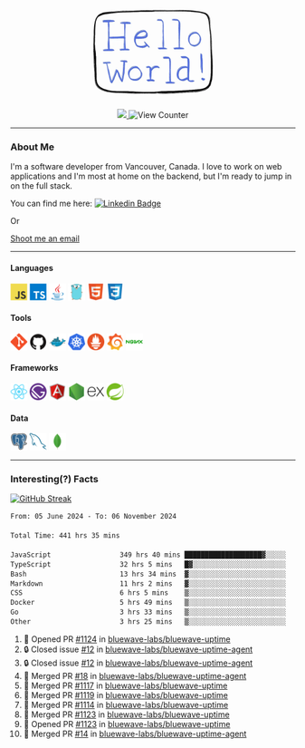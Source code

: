 <div align="center">
    <img src="./img/hello_world.webp" height="200px" width="">
    <div>
        <a href="https://www.linkedin.com/in/ajhollid">
            <img src="https://img.shields.io/badge/LinkedIn-blue"/>
        </a>
        <img src="https://komarev.com/ghpvc/?username=ajhollid&color=yellow" alt="View Counter">
    </div>
</div>

---

### About Me

I'm a software developer from Vancouver, Canada. I love to work on web applications and I'm most at home on the backend, but I'm ready to jump in on the full stack.

You can find me here: [![Linkedin Badge](https://img.shields.io/badge/-ajhollid-blue?style=flat&logo=Linkedin&logoColor=white)](https://www.linkedin.com/in/ajhollid)

Or

[Shoot me an email](mailto:ajhollid@gmail.com)

---

#### Languages

<div>
    <img src="./img/devicons/javascript-original.svg" width=30 height=30 alt="JavaScript">
    <img src="/img/devicons/typescript-original.svg" width=30 height=30 alt="TypeScript">
    <img src="./img/devicons/java-original.svg" width=30 height=30 alt="Java">
    <img src="./img/devicons/go-original.svg" width=30 height=30 alt="Golang">
    <img src="./img/devicons/html5-original.svg" width=30 height=30 alt="HTML 5">
    <img src="./img/devicons/css3-original.svg" width=30 height=30 alt="CSS 3">
</div>

#### Tools

<div>
    <img src="./img/devicons/git-original.svg" width=30 height=30 alt="Git">
    <img src="./img/devicons/github-original.svg" width=30 height=30 alt="Github">
    <img src="./img/devicons/docker-original.svg" width=30 
    height=30 alt="Docker">
    <img src="./img/devicons/kubernetes-original.svg" width=30 height=30 alt="K8">
    <img src="./img/devicons/prometheus-original.svg" width=30 height=30 alt="Prometheus">
    <img src="./img/devicons/grafana-original.svg" width=30 height=30 alt="Grafana">
    <img src="./img/devicons/nginx-original.svg" width=30 height=30 alt="Nginx">
</div>

#### Frameworks

<div>
    <img src="./img/devicons/react-original.svg" width=30 height=30 alt="React">
    <img src="./img/devicons/gatsby-original.svg" width=30 height=30 alt="Gatsby">
    <img src="./img/devicons/angularjs-original.svg" width=30 height=30 alt="AngularJS">
    <img src="./img/devicons/nodejs-original.svg" width=30 height=30 alt="NodeJS">
    <img src="./img/devicons/express-original.svg" width=30 height=30 alt="Express">
    <img src="./img/devicons/spring-original.svg" width=30 height=30 alt="Spring">
</div>

#### Data

<div>
    <img src="./img/devicons/postgresql-original.svg" width=30 height=30 alt="Postgresql">
    <img src="./img/devicons/mysql-original.svg" width=30 height=30 alt="Mysql">
    <img src="./img/devicons/mongodb-original.svg" width=30 height=30 alt="MongoDB">
</div>

---

### Interesting(?) Facts

[![GitHub Streak](http://github-readme-streak-stats.herokuapp.com?user=ajhollid)](https://git.io/streak-stats)

 <!--START_SECTION:waka-->

```txt
From: 05 June 2024 - To: 06 November 2024

Total Time: 441 hrs 35 mins

JavaScript                 349 hrs 40 mins ███████████████████▓░░░░░   78.58 %
TypeScript                 32 hrs 5 mins   █▓░░░░░░░░░░░░░░░░░░░░░░░   07.21 %
Bash                       13 hrs 34 mins  ▓░░░░░░░░░░░░░░░░░░░░░░░░   03.05 %
Markdown                   11 hrs 2 mins   ▓░░░░░░░░░░░░░░░░░░░░░░░░   02.48 %
CSS                        6 hrs 5 mins    ▒░░░░░░░░░░░░░░░░░░░░░░░░   01.37 %
Docker                     5 hrs 49 mins   ▒░░░░░░░░░░░░░░░░░░░░░░░░   01.31 %
Go                         3 hrs 33 mins   ▒░░░░░░░░░░░░░░░░░░░░░░░░   00.80 %
Other                      3 hrs 25 mins   ▒░░░░░░░░░░░░░░░░░░░░░░░░   00.77 %
```

<!--END_SECTION:waka-->


<!--START_SECTION:activity-->
1. 💪 Opened PR [#1124](https://github.com/bluewave-labs/bluewave-uptime/pull/1124) in [bluewave-labs/bluewave-uptime](https://github.com/bluewave-labs/bluewave-uptime)
2. 🔒 Closed issue [#12](https://github.com/bluewave-labs/bluewave-uptime-agent/issues/12) in [bluewave-labs/bluewave-uptime-agent](https://github.com/bluewave-labs/bluewave-uptime-agent)
3. 🔒 Closed issue [#12](https://github.com/bluewave-labs/bluewave-uptime-agent/issues/12) in [bluewave-labs/bluewave-uptime-agent](https://github.com/bluewave-labs/bluewave-uptime-agent)
4. 🎉 Merged PR [#18](https://github.com/bluewave-labs/bluewave-uptime-agent/pull/18) in [bluewave-labs/bluewave-uptime-agent](https://github.com/bluewave-labs/bluewave-uptime-agent)
5. 🎉 Merged PR [#1117](https://github.com/bluewave-labs/bluewave-uptime/pull/1117) in [bluewave-labs/bluewave-uptime](https://github.com/bluewave-labs/bluewave-uptime)
6. 🎉 Merged PR [#1119](https://github.com/bluewave-labs/bluewave-uptime/pull/1119) in [bluewave-labs/bluewave-uptime](https://github.com/bluewave-labs/bluewave-uptime)
7. 🎉 Merged PR [#1114](https://github.com/bluewave-labs/bluewave-uptime/pull/1114) in [bluewave-labs/bluewave-uptime](https://github.com/bluewave-labs/bluewave-uptime)
8. 🎉 Merged PR [#1123](https://github.com/bluewave-labs/bluewave-uptime/pull/1123) in [bluewave-labs/bluewave-uptime](https://github.com/bluewave-labs/bluewave-uptime)
9. 💪 Opened PR [#1123](https://github.com/bluewave-labs/bluewave-uptime/pull/1123) in [bluewave-labs/bluewave-uptime](https://github.com/bluewave-labs/bluewave-uptime)
10. 🎉 Merged PR [#14](https://github.com/bluewave-labs/bluewave-uptime-agent/pull/14) in [bluewave-labs/bluewave-uptime-agent](https://github.com/bluewave-labs/bluewave-uptime-agent)
<!--END_SECTION:activity-->
